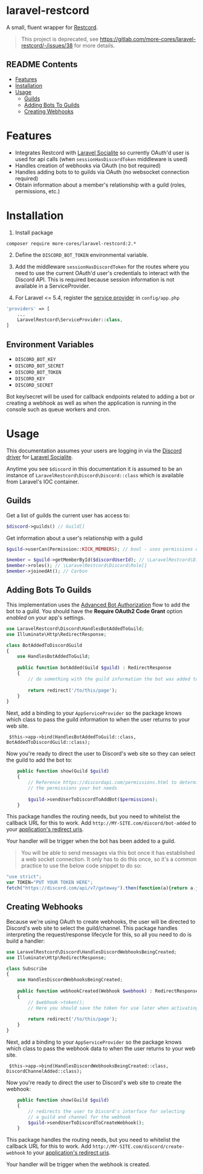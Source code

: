 # laravel-restcord

A small, fluent wrapper for [Restcord](http://www.restcord.com).  

> This project is deprecated, see https://gitlab.com/more-cores/laravel-restcord/-/issues/38 for more details.

## README Contents

* [Features](#features)
* [Installation](#installation)
* [Usage](#usage)
  * [Guilds](#guilds)
  * [Adding Bots To Guilds](#adding-bots-to-guilds)
  * [Creating Webhooks](#creating-webhooks)

<a name="features" />

# Features
 
 * Integrates Restcord with [Laravel Socialite](http://socialiteproviders.github.io) so currently OAuth'd user is used for api calls (when `sessionHasDiscordToken` middleware is used)
 * Handles creation of webhooks via OAuth (no bot required)
 * Handles adding bots to to guilds via OAuth (no websocket connection required)
 * Obtain information about a member's relationship with a guild (roles, permissions, etc.)

<a name="installation" />

# Installation

 1. Install package

```
composer require more-cores/laravel-restcord:2.*
```

 2. Define the `DISCORD_BOT_TOKEN` environmental variable.
 3. Add the middleware `sessionHasDiscordToken` for the routes where you need to use the current OAuth'd user's credentials to interact with the Discord API.  This is required because session information is not available in a ServiceProvider.


 4. For Laravel <= 5.4, register the [service provider](http://laravel.com/docs/master/providers) in `config/app.php`

```php
'providers' => [
    ...
    LaravelRestcord\ServiceProvider::class,
]
```

<a name="environment-variables" />

## Environment Variables

 * `DISCORD_BOT_KEY`
 * `DISCORD_BOT_SECRET`
 * `DISCORD_BOT_TOKEN`
 * `DISCORD_KEY`
 * `DISCORD_SECRET`
 
Bot key/secret will be used for callback endpoints related to adding a bot or creating a webhook as well as when the application is running in the console such as queue workers and cron. 

<a name="usage" />

# Usage

This documentation assumes your users are logging in via the [Discord driver](https://socialiteproviders.netlify.com/providers/discord.html) for [Laravel Socialite](https://laravel.com/docs/master/socialite).

Anytime you see `$discord` in this documentation it is assumed to be an instance of `LaravelRestcord\Discord\Discord::class` which is available from Laravel's IOC container.

<a name="guilds" />

## Guilds

Get a list of guilds the current user has access to:

```php
$discord->guilds() // Guild[]
```

Get information about a user's relationship with a guild

```php
$guild->userCan(Permission::KICK_MEMBERS); // bool - uses permissions of the currently oauth'd user

$member = $guild->getMemberById($discordUserId); // \LaravelRestcord\Discord\Member
$member->roles(); // \LaravelRestcord\Discord\Role[]
$member->joinedAt(); // Carbon
```

<a name="adding-bots-to-guilds" />

## Adding Bots To Guilds

This implementation uses the [Advanced Bot Authorization](https://discord.com/developers/docs/topics/oauth2#advanced-bot-authorization) flow to add the bot to a guild.  You should have the **Require OAuth2 Code Grant** option _enabled_ on your app's settings.   

```php
use LaravelRestcord\Discord\HandlesBotAddedToGuild;
use Illuminate\Http\RedirectResponse;

class BotAddedToDiscordGuild
{
    use HandlesBotAddedToGuild;
    
    public function botAdded(Guild $guild) : RedirectResponse
    {
        // do something with the guild information the bot was added to
        
        return redirect('/to/this/page');
    }
}
```

Next, add a binding to your `AppServiceProvider` so the package knows which class to pass the guild information to when the user returns to your web site.

```shell
 $this->app->bind(HandlesBotAddedToGuild::class, BotAddedToDiscordGuild::class);
```

Now you're ready to direct the user to Discord's web site so they can select the guild to add the bot to:

```php
    public function show(Guild $guild)
    {
        // Reference https://discordapi.com/permissions.html to determine
        // the permissions your bot needs
    
        $guild->sendUserToDiscordToAddBot($permissions);
    }
```

This package handles the routing needs, but you need to whitelist the callback URL for this to work.  Add `http://MY-SITE.com/discord/bot-added` to your [application's redirect uris](https://discord.com/developers/applications/me).

Your handler will be trigger when the bot has been added to a guild.

 > You will be able to send messages via this bot once it has established a web socket connection.  It only has to do this once, so it's a common practice to use the below code snippet to do so:

```js
"use strict";
var TOKEN="PUT YOUR TOKEN HERE";
fetch("https://discord.com/api/v7/gateway").then(function(a){return a.json()}).then(function(a){var b=new WebSocket(a.url+"/?encoding=json&v=6");b.onerror=function(a){return console.error(a)},b.onmessage=function(a){try{var c=JSON.parse(a.data);0===c.op&&"READY"===c.t&&(b.close(),console.log("Successful authentication! You may now close this window!")),10===c.op&&b.send(JSON.stringify({op:2,d:{token:TOKEN,properties:{$browser:"b1nzy is a meme"},large_threshold:50}}))}catch(a){console.error(a)}}});
```

<a name="creating-webhooks" />

## Creating Webhooks

Because we're using OAuth to create webhooks, the user will be directed to Discord's web site to select the guild/channel.  This package handles interpreting the request/response lifecycle for this, so all you need to do is build a handler: 

```php
use LaravelRestcord\Discord\HandlesDiscordWebhooksBeingCreated;
use Illuminate\Http\RedirectResponse;

class Subscribe
{
    use HandlesDiscordWebhooksBeingCreated;
    
    public function webhookCreated(Webhook $webhook) : RedirectResponse
    {
        // $webhook->token();
        // Here you should save the token for use later when activating the webhook
        
        return redirect('/to/this/page');
    }
}
```

Next, add a binding to your `AppServiceProvider` so the package knows which class to pass the webhook data to when the user returns to your web site.

```shell
 $this->app->bind(HandlesDiscordWebhooksBeingCreated::class, DiscordChannelAdded::class);
```

Now you're ready to direct the user to Discord's web site to create the webhook:

```php
    public function show(Guild $guild)
    {
        // redirects the user to Discord's interface for selecting
        // a guild and channel for the webhook
        $guild->sendUserToDiscordToCreateWebhook();
    }
```

This package handles the routing needs, but you need to whitelist the callback URL for this to work.  Add `http://MY-SITE.com/discord/create-webhook` to your [application's redirect uris](https://discord.com/developers/applications/me). 

Your handler will be trigger when the webhook is created.
